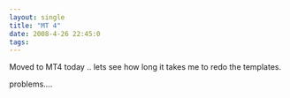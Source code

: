 ```yaml
---
layout: single
title: "MT 4"
date: 2008-4-26 22:45:0
tags: 
---
```





Moved to MT4 today .. lets see how long it takes me to redo the templates.

problems....
